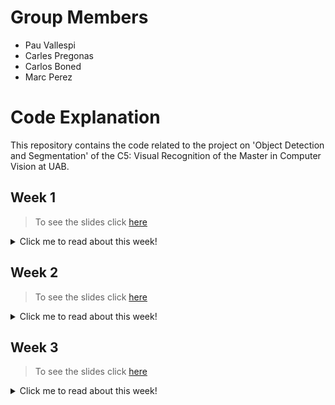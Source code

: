 # Group Members
- Pau Vallespi
- Carles Pregonas
- Carlos Boned
- Marc Perez

# Code Explanation
This repository contains the code related to the project on 'Object Detection and Segmentation' of the C5: Visual Recognition of the Master in Computer Vision at UAB.

## Week 1
>To see the slides click [here](https://docs.google.com/presentation/d/1CoujhU4kM0HRyDuOHyaCCPdV8Ej7_X9nboHhPHJPP5E/edit?usp=sharing)  

<details>
  <summary>Click me to read about this week!</summary>

### Instructions
To run the training process, follow these steps:

1. **Set Up Environment:**
   - Make sure you have all the necessary dependencies installed. You can check the requirements in the project's `requirements.txt` file.
   - Ensure that you have access to the MCV server or set up the environment locally.

2. **Clone the Repository:**
```bash 
git clone https://github.com/marcps8/MCV-C5-G1.git
```

3. **Install requirements** 
```bash
pip install -r requirements.txt
```

4. **Run the code**
```bash
usage: model_normal.py [-h] [--load-model] [--save-plots]

optional arguments:
  -h, --help    show this help message and exit
  --load-model  Loads model from path specified in code.
  --save-plots  Stores plots to paths specified in code.
```
There are two arguments that can be used, `load-model` and `save-plots`. The first one loads the model from a specified path in the code whereas the second stores the plots in `jpg` files to the paths in the code.

</details>


## Week 2

>To see the slides click [here](https://docs.google.com/presentation/d/10djQgyC_lXfmIj28mknT_SJXyfd-LtPIwiabJMvIgsA/edit#slide=id.g2bed5711158_1_7) 

<details>
  <summary>Click me to read about this week!</summary>

### Instructions

To run the evaluation process for object detection models, follow these steps:

1. **Set Up Environment:**
   - Ensure that you have all the necessary dependencies installed. You can check the requirements in the project's `requirements.txt` file.
   - Make sure you have access to the MCV server or set up the environment locally.

2. **Clone the Repository:**
   ```bash 
   git clone https://github.com/marcps8/MCV-C5-G1.git
3. **Install requirements** 
```bash
pip install -r requirements.txt
```

4. **Run the code**
  * Evaluation Script

The evaluation script evaluates object detection models using pre-trained weights on the KITTI-MOTS dataset. This involves using the evaluation.py file. Below are the instructions for running the evaluation:

Navigate to the project directory.

Run the following command in the terminal:

```bash
usage: python evaluation.py --model-index MODEL_INDEX
```
Replace MODEL_INDEX with the index of the model you want to evaluate. Choose 0 for Faster R-CNN and 1 for Mask R-CNN.
The evaluation results will be saved in the results/evaluation/{model_name} directory.

The evaluation script utilizes the inference.py and dataset.py files to perform inference and handle dataset loading, respectively.

  * Inference Script

Additionally, you can run the inference script separately to perform inference using the object detection models on new images. This involves using the inference.py file. Here's how to do it:

Navigate to the project directory.

Run the following command in the terminal:

```bash
python inference.py --model-index MODEL_INDEX --mode MODE
```

Replace MODEL_INDEX with the index of the model you want to use (0 for Faster R-CNN and 1 for Mask R-CNN), and MODE with either "training" or "testing" depending on the dataset mode.

The inference results will be saved in the results/{model_name}/{dataset_mode}/{image_name} directory for each image processed.

The inference script utilizes the inference.py file for running inference and dataset.py for handling dataset loading.

These scripts provide a comprehensive toolset for evaluating and performing inference with object detection models trained on the KITTI-MOTS dataset.
</details>

## Week 3

>To see the slides click [here](https://docs.google.com/presentation/d/1CkdWHK1STnMNZHGVYpRNxGoxr4cdO-IuxOuMx7xC8kc/edit?usp=sharing) 

<details>
  <summary>Click me to read about this week!</summary>

### Instructions

To run the evaluation process for object detection models, follow these steps:

1. **Set Up Environment:**
   - Ensure that you have all the necessary dependencies installed. You can check the requirements in the project's `requirements.txt` file.
   - Make sure you have access to the MCV server or set up the environment locally.

2. **Clone the Repository:**
   ```bash 
   git clone https://github.com/marcps8/MCV-C5-G1.git
3. **Install requirements** 
```bash
pip install -r requirements.txt
```

4. **Run the code**
  * Resnet50 Image Retrieval

This script evaluates the image retrieval with a specified number of elements using Resnet50, showing the precision@1, precision@5 and MAP. It uses the MIT_split/train as database and MIT_split/test as queries.

Navigate to the project directory.

Run the following command in the terminal:

```bash
usage: python resnet_retrieval.py --k K_NEIGHBOURS
```
Replace K_NEIGHBOURS with the number of neihbours to perform the retrieval metrics.

  * Metric Learning Script 

This script provides functionalities for training and evaluating a metric learning model for image retrieval using a siamese or triplet network architecture.
Navigate to the project directory.
Run the following command in the terminal to execute the script for evaluation:
```bash
python metric_learning.py --process eval
```
The rest of the arguments (optional) are the following:
`--out-path`: Path to the output directory. Default is `/export/home/group01/MCV-C5-G1/Week3/`.
`--embed-size`: Embedding size for the metric learning model. Default is `32`.
`--batch-size`: Batch size for training. Default is `64`.
`--arch-type`: Architecture type for the metric learning model. Choose between `siamese` or `triplet`. Default is `siamese`.
`--epochs`: Number of epochs for training. Default is `10`.
`--process`: Process to execute. Choose between `eval` for evaluation and `retrieve` for retrieval. Default is `eval`.

  * Coco retrieval 

The ```bash coco_retrieval.py``` script performs image retrieval using a pre-trained Faster R-CNN model fine-tuned on COCO dataset. It extracts features from the database images and performs k-nearest neighbor (k-NN) search to retrieve similar images for validation and test datasets. The script also includes visualization of t-SNE transformed features and COCO class-based color-coded plots. It supports training, evaluation, and visualization functionalities.

Run the following command in the terminal to execute the script:
```bash
python coco_retrieval.py
```
</details>

